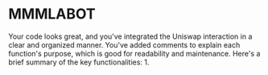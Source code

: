 # MMMLABOT
Your code looks great, and you've integrated the Uniswap interaction in a clear and organized manner. You've added comments to explain each function's purpose, which is good for readability and maintenance.  Here's a brief summary of the key functionalities:  1. 
